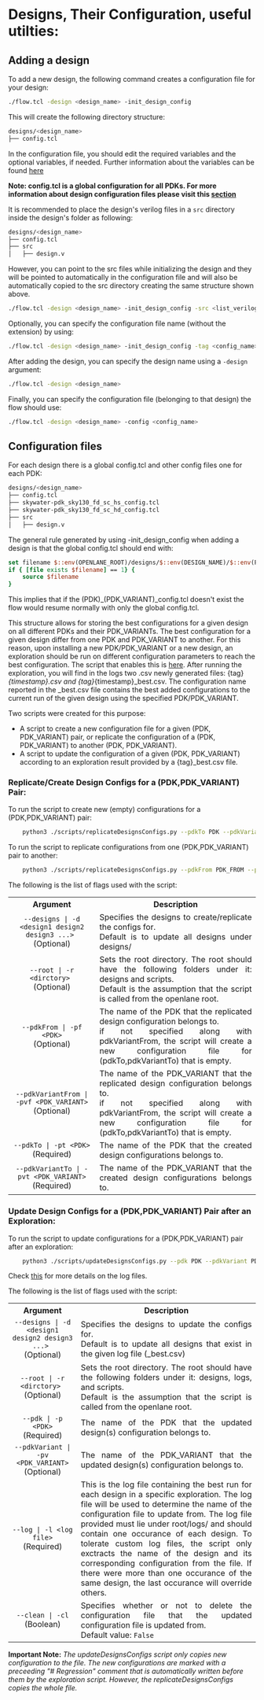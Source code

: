 # Designs, Their Configuration, useful utilties:


## Adding a design

To add a new design, the following command creates a configuration file for your design:

```bash
./flow.tcl -design <design_name> -init_design_config
```

This will create the following directory structure:

```bash
designs/<design_name>
├── config.tcl
```
In the configuration file, you should edit the required variables and the optional variables, if needed. Further information about the variables can be found [here][2]

**Note: config.tcl is a global configuration for all PDKs. For more information about design configuration files please visit this [section](#configuration-files)**

It is recommended to place the design's verilog files in a `src` directory inside the design's folder as following:

```bash
designs/<design_name>
├── config.tcl
├── src
│   ├── design.v
```

However, you can point to the src files while initializing the design and they will be pointed to automatically in the configuration file and will also be automatically copied to the src directory creating the same structure shown above.

```bash
./flow.tcl -design <design_name> -init_design_config -src <list_verilog_files>
```


Optionally, you can specify the configuration file name (without the extension) by using:

```bash
./flow.tcl -design <design_name> -init_design_config -tag <config_name>
```

After adding the design, you can specify the design name using a `-design` argument:

```bash
./flow.tcl -design <design_name>
```

Finally, you can specify the configuration file (belonging to that design) the flow should use:

```bash
./flow.tcl -design <design_name> -config <config_name>
```


## Configuration files

For each design there is a global config.tcl and other config files one for each PDK:
```bash
designs/<design_name>
├── config.tcl
├── skywater-pdk_sky130_fd_sc_hs_config.tcl
├── skywater-pdk_sky130_fd_sc_hd_config.tcl
├── src
│   ├── design.v
```
The general rule generated by using -init_design_config when adding a design is that the global config.tcl should end with:
```tcl
set filename $::env(OPENLANE_ROOT)/designs/$::env(DESIGN_NAME)/$::env(PDK)_$::env(PDK_VARIANT)_config.tcl
if { [file exists $filename] == 1} {
	source $filename
}
```
This implies that if the (PDK)_(PDK_VARIANT)_config.tcl doesn't exist the flow would resume normally with only the global config.tcl.

This structure allows for storing the best configurations for a given design on all different PDKs and their PDK_VARIANTs. The best configuration for a given design differ from one PDK and PDK_VARIANT to another.
For this reason, upon installing a new PDK/PDK_VARIANT or a new design, an exploration should be run on different configuration parameters to reach the best configuration. The script that enables this is [here][1]. 
After running the exploration, you will find in the logs two .csv newly generated files: {tag}_{timestamp}.csv and {tag}_{timestamp}_best.csv. The configuration name reported in the _best.csv file contains the best added configurations to the current run of the given design using the specified PDK/PDK_VARIANT.

Two scripts were created for this purpose:
 - A script to create a new configuration file for a given (PDK, PDK_VARIANT) pair, or replicate the configuration of a (PDK, PDK_VARIANT) to another (PDK, PDK_VARIANT).
 - A script to update the configuration of a given (PDK, PDK_VARIANT) according to an exploration result provided by a {tag}_best.csv file.

### Replicate/Create Design Configs for a (PDK,PDK_VARIANT) Pair:

To run the script to create new (empty) configurations for a (PDK,PDK_VARIANT) pair:
```bash
    python3 ./scripts/replicateDesignsConfigs.py --pdkTo PDK --pdkVariantTo PDK_VARIANT
```

To run the script to replicate configurations from one (PDK,PDK_VARIANT) pair to another:
```bash
    python3 ./scripts/replicateDesignsConfigs.py --pdkFrom PDK_FROM --pdkVariantFrom PDK_VARIANT_FROM --pdkTo PDK --pdkVariantTo PDK_VARIANT
```

The following is the list of flags used with the script:
<table>
    <tr>
        <th>
        Argument
        </th>
        <th >
        Description
        </th>
    </tr>
    <tr>
        <td align="center">
            <code>--designs | -d &lt;design1 design2 design3 ...&gt; </code> <br> (Optional)
        </td>
        <td align="justify">
            Specifies the designs to create/replicate the configs for. <br> Default is to update all designs under designs/
        </td>
    </tr>
    <tr>
        </tr>
        <td align="center">
            <code>--root | -r &lt;dirctory&gt; </code> <br> (Optional)
        </td>
        <td align="justify">
            Sets the root directory. The root should have the following folders under it: designs and scripts. <br> Default is the assumption that the script is called from the openlane root. 
        </td>
    </tr>
    <tr>
        <td align="center">
            <code>--pdkFrom | -pf &lt;PDK&gt;</code> <br> (Optional)
        </td>
        <td align="justify">
            The name of the PDK that the replicated design configuration belongs to. <br> if not specified along with pdkVariantFrom, the script will create a new configuration file for (pdkTo,pdkVariantTo) that is empty.
        </td>
    </tr>
    <tr>
        </tr>
        <td align="center">
            <code>--pdkVariantFrom | -pvf &lt;PDK_VARIANT&gt;</code> <br> (Optional)
        </td>
        <td align="justify">
            The name of the PDK_VARIANT that the replicated design configuration belongs to. <br> if not specified along with pdkVariantFrom, the script will create a new configuration file for (pdkTo,pdkVariantTo) that is empty.
        </td>
    </tr>
    <tr>
        </tr>
        <td align="center">
            <code>--pdkTo | -pt &lt;PDK&gt;</code> <br> (Required)
        </td>
        <td align="justify">
            The name of the PDK that the created design configurations belongs to.
        </td>
    <tr>
        </tr>
        <td align="center">
            <code>--pdkVariantTo | -pvt &lt;PDK_VARIANT&gt;</code> <br> (Required)
        </td>
        <td align="justify">
            The name of the PDK_VARIANT that the created design configurations belongs to.
        </td>
    </tr>
</table>

### Update Design Configs for a (PDK,PDK_VARIANT) Pair after an Exploration:

To run the script to update configurations for a (PDK,PDK_VARIANT) pair after an exploration:
```bash
    python3 ./scripts/updateDesignsConfigs.py --pdk PDK --pdkVariant PDK_VARIANT -log SW_exploration_best.csv
```

Check [this][1] for more details on the log files.

The following is the list of flags used with the script:
<table>
    <tr>
        <th>
        Argument
        </th>
        <th >
        Description
        </th>
    </tr>
    <tr>
        <td align="center">
            <code>--designs | -d &lt;design1 design2 design3 ...&gt; </code> <br> (Optional)
        </td>
        <td align="justify">
            Specifies the designs to update the configs for. <br> Default is to update all designs that exist in the given log file (_best.csv)
        </td>
    </tr>
    <tr>
        </tr>
        <td align="center">
            <code>--root | -r &lt;dirctory&gt; </code> <br> (Optional)
        </td>
        <td align="justify">
            Sets the root directory. The root should have the following folders under it: designs, logs, and scripts. <br> Default is the assumption that the script is called from the openlane root. 
        </td>
    </tr>
    <tr>
        <td align="center">
            <code>--pdk | -p &lt;PDK&gt;</code> <br> (Required)
        </td>
        <td align="justify">
            The name of the PDK that the updated design(s) configuration belongs to.
        </td>
    </tr>
    <tr>
        </tr>
        <td align="center">
            <code>--pdkVariant | -pv &lt;PDK_VARIANT&gt;</code> <br> (Optional)
        </td>
        <td align="justify">
            The name of the PDK_VARIANT that the updated design(s) configuration belongs to.
        </td>
    </tr>
      <tr>
        </tr>
        <td align="center">
            <code>--log | -l &lt;log file&gt;</code> <br> (Required)
        </td>
        <td align="justify">
            This is the log file containing the best run for each design in a specific exploration. The log file will be used to determine the name of the configuration file to update from.
            The log file provided must lie under root/logs/ and should contain one occurance of each design.
            To tolerate custom log files, the script only exctracts the name of the design and its corresponding configuration from the file. If there were more than one occurance of the same design, the last occurance will override others. 
        </td>
    </tr>
      <tr>
        </tr>
        <td align="center">
            <code>--clean | -cl</code> <br> (Boolean)
        </td>
        <td align="justify">
            Specifies whether or not to delete the configuration file that the updated configuration file is updated from.<br> Default value: <code>False</code>
        </td>
    </tr>
</table>

**Important Note:** *The updateDesignsConfigs script only copies new configuration to the file. The new configurations are marked with a preceeding "# Regression" comment that is automatically written before them by the exploration script. However, the replicateDesignsConfigs copies the whole file.*

[1]: ../regression_results/README.md
[2]: ../configuration/README.md